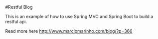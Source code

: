 #Restful Blog

This is an example of how to use Spring MVC and Spring Boot to build a restful api.

Read more here http://www.marciomarinho.com/blog/?p=366